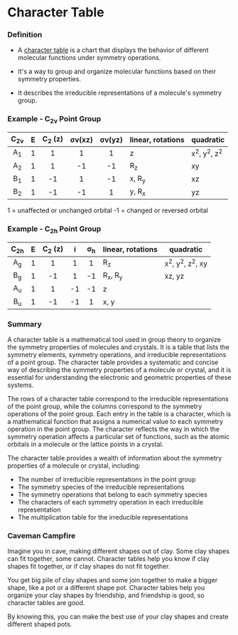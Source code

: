 
<h1>Character Table</h1>

### Definition

- A <u>character table</u> is a chart that displays the behavior of different molecular functions under symmetry operations.
  
- It's a way to group and organize molecular functions based on their symmetry properties.
  
- It describes the irreducible representations of a molecule's symmetry group.

### Example - C<sub>2v</sub> Point Group

| C<sub>2v</sub> | E | C<sub>2</sub> (z) | σv(xz) | σv(yz) | linear, rotations | quadratic  |
|:---:|:-:|:------:|:------:|:------:|-------------------|------------|
|  A<sub>1</sub> | 1 |    1   |    1   |    1   | z                 | x<sup>2</sup>, y<sup>2</sup>, z<sup>2</sup> |
|  A<sub>2</sub> | 1 |    1   |   -1   |   -1   | R<sub>z</sub>                | xy         |
|  B<sub>1</sub> | 1 |   -1   |    1   |   -1   | x, R<sub>y</sub>             | xz         |
|  B<sub>2</sub> | 1 |   -1   |   -1   |    1   | y, R<sub>x</sub>             | yz         |

1 = unaffected or unchanged orbital
-1 = changed or reversed orbital

### Example - C<sub>2h</sub> Point Group

| C<sub>2h</sub> | E | C<sub>2</sub> (z) |  i | σ<sub>h</sub> | linear, rotations | quadratic      |
|:--------------:|:-:|:------:|:--:|:--:|-------------------|----------------|
| A<sub>g</sub>             | 1 | 1      | 1  | 1  | R<sub>z</sub>                | x<sup>2</sup>, y<sup>2</sup>, z<sup>2</sup>, xy |
| B<sub>g</sub>             | 1 | -1     | 1  | -1 | R<sub>x</sub>, R<sub>y</sub>            | xz, yz         |
| A<sub>u</sub>             | 1 | 1      | -1 | -1 | z                 |                |
| B<sub>u</sub>             | 1 | -1     | -1 | 1  | x, y              |                |



### Summary

A character table is a mathematical tool used in group theory to organize the symmetry properties of molecules and crystals. It is a table that lists the symmetry elements, symmetry operations, and irreducible representations of a point group. The character table provides a systematic and concise way of describing the symmetry properties of a molecule or crystal, and it is essential for understanding the electronic and geometric properties of these systems.

The rows of a character table correspond to the irreducible representations of the point group, while the columns correspond to the symmetry operations of the point group. Each entry in the table is a character, which is a mathematical function that assigns a numerical value to each symmetry operation in the point group. The character reflects the way in which the symmetry operation affects a particular set of functions, such as the atomic orbitals in a molecule or the lattice points in a crystal.

The character table provides a wealth of information about the symmetry properties of a molecule or crystal, including:

- The number of irreducible representations in the point group
- The symmetry species of the irreducible representations
- The symmetry operations that belong to each symmetry species
- The characters of each symmetry operation in each irreducible representation
- The multiplication table for the irreducible representations


### Caveman Campfire

Imagine you in cave, making different shapes out of clay. Some clay shapes can fit together, some cannot. Character tables help you know if clay shapes fit together, or if clay shapes do not fit together.

You get big pile of clay shapes and some join together to make a bigger shape, like a pot or a different shape pot. Character tables help you organize your clay shapes by friendship, and friendship is good, so character tables are good.

By knowing this, you can make the best use of your clay shapes and create different shaped pots.